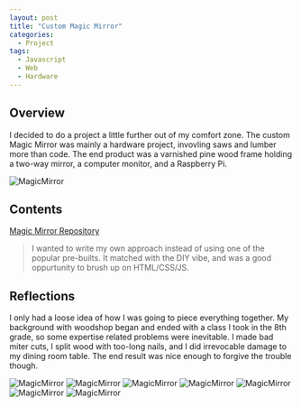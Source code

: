 ```yaml
---
layout: post
title: "Custom Magic Mirror"
categories:
  - Project
tags:
  - Javascript
  - Web
  - Hardware
---
```


## Overview

I decided to do a project a little further out of my comfort zone. The custom Magic Mirror was mainly a hardware project, invovling saws and lumber more than code. The end product was a varnished pine wood frame holding a two-way mirror, a computer monitor, and a Raspberry Pi. 

![MagicMirror](https://s3.amazonaws.com/jrg-resume/mirror_15.jpg)


## Contents

[Magic Mirror Repository](https://github.com/justinrgarrard/MagicMirror)

> I wanted to write my own approach instead of using one of the popular pre-builts. It matched with the DIY vibe, and was a good oppurtunity to brush up on HTML/CSS/JS.  


## Reflections

I only had a loose idea of how I was going to piece everything together. My background with woodshop began and ended with a class I took in the 8th grade, so some expertise related problems were inevitable. I made bad miter cuts, I split wood with too-long nails, and I did irrevocable damage to my dining room table. The end result was nice enough to forgive the trouble though.

![MagicMirror](https://s3.amazonaws.com/jrg-resume/mirror_01.jpg)
![MagicMirror](https://s3.amazonaws.com/jrg-resume/mirror_06.jpg)
![MagicMirror](https://s3.amazonaws.com/jrg-resume/mirror_07.jpg)
![MagicMirror](https://s3.amazonaws.com/jrg-resume/mirror_08.jpg)
![MagicMirror](https://s3.amazonaws.com/jrg-resume/mirror_09.jpg)
![MagicMirror](https://s3.amazonaws.com/jrg-resume/mirror_11.jpg)
![MagicMirror](https://s3.amazonaws.com/jrg-resume/mirror_13.jpg)
